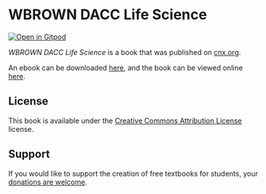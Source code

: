 # WBROWN DACC Life Science

[![Open in Gitpod](https://gitpod.io/button/open-in-gitpod.svg)](https://gitpod.io/from-referrer/)

_WBROWN DACC Life Science_ is a book that was published on [cnx.org](https://cnx.org/).

An ebook can be downloaded [here](https://github.com/cnx-user-books/cnxbook-wbrown-dacc-life-science/releases/latest), and the book can be viewed online [here](https://github.com/cnx-user-books/cnxbook-wbrown-dacc-life-science/releases/latest).

## License
This book is available under the [Creative Commons Attribution License](./LICENSE) license.

## Support
If you would like to support the creation of free textbooks for students, your [donations are welcome](https://riceconnect.rice.edu/donation/support-openstax-banner).
